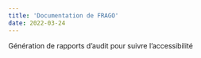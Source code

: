 ```yaml
---
title: 'Documentation de FRAGO'
date: 2022-03-24
---
```


Génération de rapports d’audit pour suivre l’accessibilité
